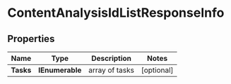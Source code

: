 # ContentAnalysisIdListResponseInfo


## Properties

| Name | Type | Description | Notes |
|------------ | ------------- | ------------- | -------------|
**Tasks** | **IEnumerable<ContentAnalysisIdListTaskInfo>** | array of tasks |[optional]|